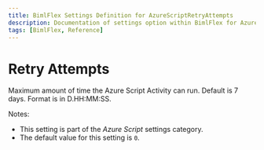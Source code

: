 ```yaml
---
title: BimlFlex Settings Definition for AzureScriptRetryAttempts
description: Documentation of settings option within BimlFlex for AzureScriptRetryAttempts
tags: [BimlFlex, Reference]
---
```


# Retry Attempts

Maximum amount of time the Azure Script Activity can run. Default is 7 days. Format is in D.HH:MM:SS.

Notes:

* This setting is part of the *Azure Script* settings category.
* The default value for this setting is `0`.
